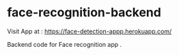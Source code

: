 # face-recognition-backend
Visit App at :  https://face-detection-appp.herokuapp.com/

Backend code for Face recognition app .
